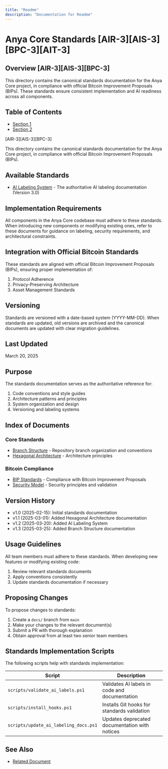 ```yaml
---
title: "Readme"
description: "Documentation for Readme"
---
```


# Anya Core Standards [AIR-3][AIS-3][BPC-3][AIT-3]

## Overview [AIR-3][AIS-3][BPC-3]

This directory contains the canonical standards documentation for the Anya Core project, in compliance with official Bitcoin Improvement Proposals (BIPs). These standards ensure consistent implementation and AI readiness across all components.

## Table of Contents

- [Section 1](#section-1)
- [Section 2](#section-2)


[AIR-3][AIS-3][BPC-3]

This directory contains the canonical standards documentation for the Anya Core project, in compliance with official Bitcoin Improvement Proposals (BIPs).

## Available Standards

- [AI Labeling System](AI_LABELING.md) - The authoritative AI labeling documentation (Version 3.0)

## Implementation Requirements

All components in the Anya Core codebase must adhere to these standards. When introducing new components or modifying existing ones, refer to these documents for guidance on labeling, security requirements, and architectural constraints.

## Integration with Official Bitcoin Standards

These standards are aligned with official Bitcoin Improvement Proposals (BIPs), ensuring proper implementation of:

1. Protocol Adherence
2. Privacy-Preserving Architecture
3. Asset Management Standards

## Versioning

Standards are versioned with a date-based system (YYYY-MM-DD). When standards are updated, old versions are archived and the canonical documents are updated with clear migration guidelines.

## Last Updated

March 20, 2025

## Purpose

The standards documentation serves as the authoritative reference for:

1. Code conventions and style guides
2. Architecture patterns and principles
3. System organization and design
4. Versioning and labeling systems

## Index of Documents

### Core Standards

- [Branch Structure](BRANCH_STRUCTURE.md) - Repository branch organization and conventions
- [Hexagonal Architecture](HEXAGONAL_ARCHITECTURE.md) - Architecture principles

### Bitcoin Compliance

- [BIP Standards](BIP_STANDARDS.md) - Compliance with Bitcoin Improvement Proposals
- [Security Model](SECURITY_MODEL.md) - Security principles and validation

## Version History

- v1.0 (2025-02-15): Initial standards documentation
- v1.1 (2025-03-01): Added Hexagonal Architecture documentation
- v1.2 (2025-03-20): Added AI Labeling System
- v1.3 (2025-03-25): Added Branch Structure documentation

## Usage Guidelines

All team members must adhere to these standards. When developing new features or modifying existing code:

1. Review relevant standards documents
2. Apply conventions consistently
3. Update standards documentation if necessary

## Proposing Changes

To propose changes to standards:

1. Create a `docs/` branch from `main`
2. Make your changes to the relevant document(s)
3. Submit a PR with thorough explanation
4. Obtain approval from at least two senior team members

## Standards Implementation Scripts

The following scripts help with standards implementation:

| Script | Description |
|--------|-------------|
| `scripts/validate_ai_labels.ps1` | Validates AI labels in code and documentation |
| `scripts/install_hooks.ps1` | Installs Git hooks for standards validation |
| `scripts/update_ai_labeling_docs.ps1` | Updates deprecated documentation with notices | 
## See Also

- [Related Document](#related-document)

